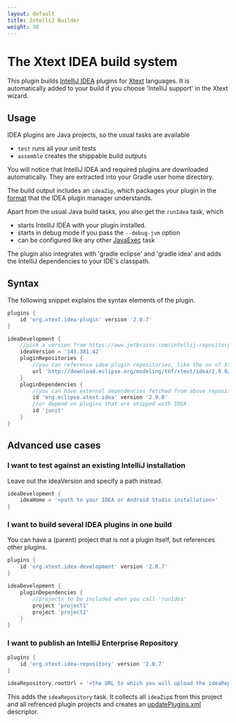```yaml
---
layout: default
title: IntelliJ Builder
weight: 30
---
```


The Xtext IDEA build system
===========================

This plugin builds [IntelliJ IDEA](https://www.jetbrains.com/idea/) plugins for [Xtext](http://xtext.org) languages. It is automatically added to your build if you choose 'IntelliJ support' in the Xtext wizard.

Usage
-----

IDEA plugins are Java projects, so the usual tasks are available

- `test` runs all your unit tests
- `assemble` creates the shippable build outputs

You will notice that IntelliJ IDEA and required plugins are downloaded automatically. They are extracted into your Gradle user home directory.

The build output includes an `ideaZip`, which packages your plugin in the [format](https://confluence.jetbrains.com/display/IDEADEV/IntelliJ+IDEA+Plugin+Structure) that the IDEA plugin manager understands.

Apart from the usual Java build tasks, you also get the `runIdea` task, which

- starts IntelliJ IDEA with your plugin installed.
- starts in debug mode if you pass the  `--debug-jvm` option
- can be configured like any other [JavaExec](http://gradle.org/docs/current/dsl/org.gradle.api.tasks.JavaExec.html) task

The plugin also integrates with 'gradle eclipse' and 'gradle idea' and adds the IntelliJ dependencies to your IDE's classpath.

Syntax
------

The following snippet explains the syntax elements of the plugin.

```groovy
plugins {
	id 'org.xtext.idea-plugin' version '2.0.7'
}

ideaDevelopment {
	//pick a version from https://www.jetbrains.com/intellij-repository/releases
	ideaVersion = '143.381.42'
	pluginRepositories {
		//you can reference idea plugin repositories, like the on of Xtext
		url 'http://download.eclipse.org/modeling/tmf/xtext/idea/2.9.0/updatePlugins.xml'
	}
	pluginDependencies {
	 	//you can have external dependencies fetched from above repositories
		id 'org.eclipse.xtext.idea' version '2.9.0'
		//or depend on plugins that are shipped with IDEA
		id 'junit'
	}
}
```

Advanced use cases
------------------

### I want to test against an existing IntelliJ installation

Leave out the ideaVersion and specify a path instead.

```groovy
ideaDevelopment {
	ideaHome = '<path to your IDEA or Android Studio installation>'
}
```

### I want to build several IDEA plugins in one build

You can have a (parent) project that is not a plugin itself, but references other plugins.

```groovy
plugins {
	id 'org.xtext.idea-development' version '2.0.7'
}

ideaDevelopment {
	pluginDependencies {
		//projects to be included when you call 'runIdea'
		project 'project1'
		project 'project2'
	}
}
```

### I want to publish an IntelliJ Enterprise Repository

```groovy
plugins {
	id 'org.xtext.idea-repository' version '2.0.7'
}

ideaRepository.rootUrl = '<the URL to which you will upload the ideaRepository folder>'
```

This adds the `ideaRepository` task. It collects all `ideaZip`s from this project and all refrenced plugin projects and creates an [updatePlugins.xml](http://blog.jetbrains.com/idea/2008/03/enterprise-plugin-repository/) descriptor.
